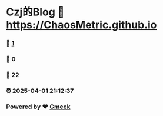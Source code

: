 # Czj的Blog :link: https://ChaosMetric.github.io 
### :page_facing_up: [1](https://ChaosMetric.github.io/tag.html) 
### :speech_balloon: 0 
### :hibiscus: 22 
### :alarm_clock: 2025-04-01 21:12:37 
### Powered by :heart: [Gmeek](https://github.com/Meekdai/Gmeek)
